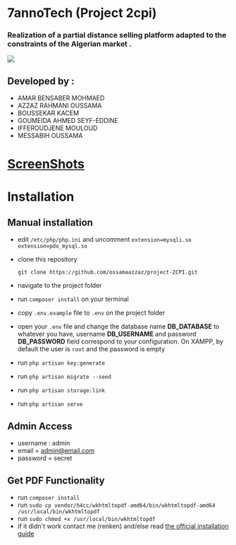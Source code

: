 # 7annoTech (Project 2cpi)
### Realization of a partial distance selling platform adapted to the constraints of the Algerian market .

![](https://github.com/th3happybit/7annoTech/blob/master/7anooTechScreenShots/7anooTechScreenshot-2018-6-5-SupperetteCom-Home-1.jpg)

## Developed by :
- AMAR BENSABER MOHMAED
- AZZAZ RAHMANI OUSSAMA
- BOUSSEKAR KACEM
- GOUMEIDA AHMED SEYF-EDDINE 
- IFFEROUDJENE MOULOUD
- MESSABIH OUSSAMA

# [ ScreenShots ]( https://github.com/th3happybit/7annoTech/blob/master/7anooTechScreenShots/README.md )

# Installation 

## Manual installation


- edit `/etc/php/php.ini` and uncomment 
	`extension=mysqli.so
	extension=pdo_mysql.so`
- clone this repository

	`git clone https://github.com/ossamaazzaz/project-2CPI.git`

- navigate to the project folder
- run `composer install` on your terminal
- copy `.env.example` file to `.env` on the project folder
- open your `.env` file and change the database name **DB_DATABASE** to whatever you have, username **DB_USERNAME** and password **DB_PASSWORD** field correspond to your configuration. On XAMPP, by default the user is `root` and the password is empty
- run `php artisan key:generate`
- run `php artisan migrate --seed`
- run `php artisan storage:link`
- run `php artisan serve`

## Admin Access
- username : admin
- email = admin@email.com
- password = secret

## Get PDF Functionality
- run `composer install`
- run `sudo cp vendor/h4cc/wkhtmltopdf-amd64/bin/wkhtmltopdf-amd64 /usr/local/bin/wkhtmltopdf`
- run `sudo chmod +x /usr/local/bin/wkhtmltopdf`
- if it didn't work contact me (renken) and/else read [the official installation guide](https://github.com/barryvdh/laravel-snappy)


